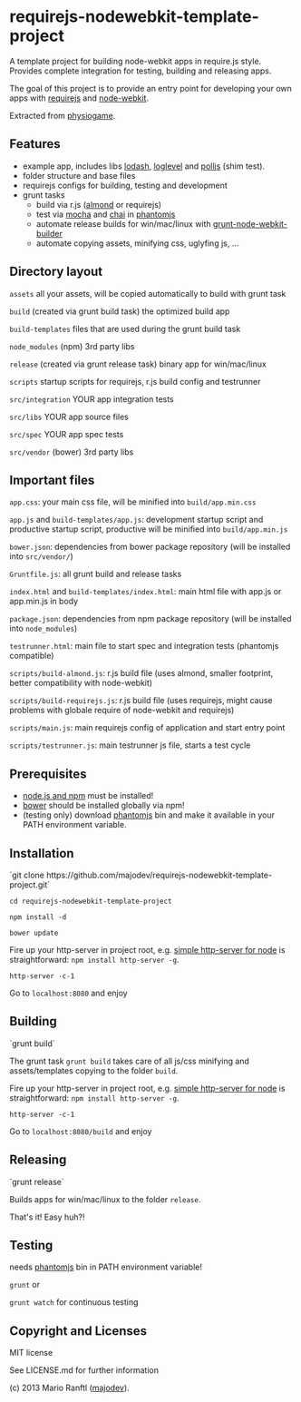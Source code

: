 <h1>requirejs-nodewebkit-template-project</h1>

A template project for building node-webkit apps in require.js style. Provides complete integration for testing, building and releasing apps.

The goal of this project is to provide an entry point for developing your own apps with <a href="http://requirejs.org/">requirejs</a> and <a href="https://github.com/rogerwang/node-webkit">node-webkit</a>.

Extracted from <a href="https://github.com/majodev/physiogame">physiogame</a>.

<h2>Features</h2>

* example app, includes libs <a href="http://lodash.com/">lodash</a>, <a href="https://github.com/pimterry/loglevel">loglevel</a> and <a href="https://github.com/mtrpcic/polljs">polljs</a> (shim test).
* folder structure and base files
* requirejs configs for building, testing and development
* grunt tasks 
  * build via r.js (<a href="https://github.com/jrburke/almond">almond</a> or requirejs)
  * test via <a href="http://visionmedia.github.io/mocha/">mocha</a> and <a href="http://chaijs.com/">chai</a> in <a href="http://phantomjs.org/">phantomjs</a>
  * automate release builds for win/mac/linux with <a href="https://github.com/mllrsohn/grunt-node-webkit-builder">grunt-node-webkit-builder</a>
  * automate copying assets, minifying css, uglyfing js, ...

<h2>Directory layout</h2>

`assets` all your assets, will be copied automatically to build with grunt task

`build` (created via grunt build task) the optimized build app

`build-templates` files that are used during the grunt build task

`node_modules` (npm) 3rd party libs

`release` (created via grunt release task) binary app for win/mac/linux

`scripts` startup scripts for requirejs, r.js build config and testrunner

`src/integration` YOUR app integration tests

`src/libs` YOUR app source files

`src/spec` YOUR app spec tests

`src/vendor` (bower) 3rd party libs

<h2>Important files</h2>

`app.css`: your main css file, will be minified into `build/app.min.css`

`app.js` and `build-templates/app.js`: development startup script and productive startup script, productive will be minified into `build/app.min.js`

`bower.json`: dependencies from bower package repository (will be installed into `src/vendor/`)

`Gruntfile.js`: all grunt build and release tasks

`index.html` and `build-templates/index.html`: main html file with app.js or app.min.js in body

`package.json`: dependencies from npm package repository (will be installed into `node_modules`)

`testrunner.html`: main file to start spec and integration tests (phantomjs compatible)

`scripts/build-almond.js`: r.js build file (uses almond, smaller footprint, better compatibility with node-webkit)

`scripts/build-requirejs.js`: r.js build file (uses requirejs, might cause problems with globale require of node-webkit and requirejs)

`scripts/main.js`: main requirejs config of application and start entry point

`scripts/testrunner.js`: main testrunner js file, starts a test cycle

<h2>Prerequisites</h2>

* <a href="http://nodejs.org/download/">node.js and npm</a> must be installed!
* <a href="http://bower.io/#installing-bower">bower</a> should be installed globally via npm!
* (testing only) download <a href="http://phantomjs.org/">phantomjs</a> bin and make it available in your PATH environment variable.

<h2>Installation</h2>
`git clone https://github.com/majodev/requirejs-nodewebkit-template-project.git`

`cd requirejs-nodewebkit-template-project`

`npm install -d`

`bower update`

Fire up your http-server in project root, e.g. <a href="https://npmjs.org/package/http-server">simple http-server for node</a> is straightforward: `npm install http-server -g`.

`http-server -c-1`

Go to `localhost:8080` and enjoy

<h2>Building</h2>
`grunt build`

The grunt task `grunt build` takes care of all js/css minifying and assets/templates copying to the folder `build`. 

Fire up your http-server in project root, e.g. <a href="https://npmjs.org/package/http-server">simple http-server for node</a> is straightforward: `npm install http-server -g`.

`http-server -c-1`

Go to `localhost:8080/build` and enjoy

<h2>Releasing</h2>
`grunt release`

Builds apps for win/mac/linux to the folder `release`. 

That's it! Easy huh?!

<h2>Testing</h2>
needs <a href="http://phantomjs.org/">phantomjs</a> bin in PATH environment variable!

`grunt` or 

`grunt watch` for continuous testing

<h2>Copyright and Licenses</h2>
MIT license

See LICENSE.md for further information

(c) 2013 Mario Ranftl (<a href="http://www.majodev.com">majodev</a>).